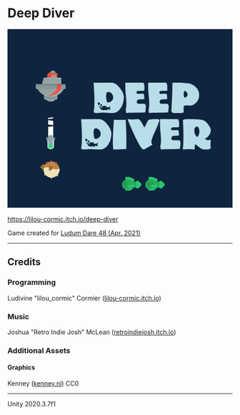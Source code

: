 # Deep Diver

![](Ludum%20Dare%2048/Cover.png)

https://lilou-cormic.itch.io/deep-diver

Game created for [Ludum Dare 48 (Apr. 2021)](https://ldjam.com/events/ludum-dare/48/deep-diver-4)

---

## Credits

### Programming

Ludivine "lilou_cormic" Cormier ([lilou-cormic.itch.io](https://lilou-cormic.itch.io/))

### Music

Joshua "Retro Indie Josh" McLean ([retroindiejosh.itch.io](https://retroindiejosh.itch.io/))

### Additional Assets

#### Graphics

Kenney ([kenney.nl](https://www.kenney.nl/)) CC0

---

Unity 2020.3.7f1

